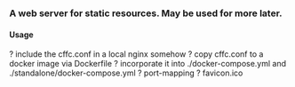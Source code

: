 ### A web server for static resources. May be used for more later.

#### Usage
? include the cffc.conf in a local nginx somehow
? copy cffc.conf to a docker image via Dockerfile
? incorporate it into ./docker-compose.yml and ./standalone/docker-compose.yml
? port-mapping
? favicon.ico
